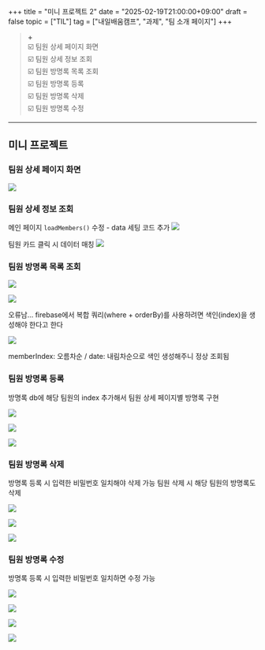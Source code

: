 +++
title = "미니 프로젝트 2"
date = "2025-02-19T21:00:00+09:00"
draft = false
topic = ["TIL"]
tag = ["내일배움캠프", "과제", "팀 소개 페이지"]
+++

> **+**  
☑️ 팀원 상세 페이지 화면  
☑️ 팀원 상세 정보 조회  
☑️ 팀원 방명록 목록 조회  
☑️ 팀원 방명록 등록  
☑️ 팀원 방명록 삭제  
☑️ 팀원 방명록 수정  

---

## 미니 프로젝트


### 팀원 상세 페이지 화면

![](https://velog.velcdn.com/images/ezro/post/227dc23c-15ff-4a84-a975-280136059816/image.png)


### 팀원 상세 정보 조회

메인 페이지 `loadMembers()` 수정 - data 세팅 코드 추가
![](https://velog.velcdn.com/images/ezro/post/35e0b44d-c5d4-49da-ac77-484e6815788f/image.png)

팀원 카드 클릭 시 데이터 매칭
![](https://velog.velcdn.com/images/ezro/post/02e8f255-efec-48c9-a13b-7776d0238aef/image.png)


### 팀원 방명록 목록 조회

![](https://velog.velcdn.com/images/ezro/post/e7f5077d-6a7f-4e07-846e-60f9f5bca0fb/image.png)

![](https://velog.velcdn.com/images/ezro/post/b209f915-0ee4-4738-b741-b6af497e6c43/image.png)

오류남... firebase에서 복합 쿼리(where + orderBy)를 사용하려면 색인(index)을 생성해야 한다고 한다

![](https://velog.velcdn.com/images/ezro/post/c7f06d75-c44c-4f8f-bcce-af26e7174052/image.png)

memberIndex: 오름차순 / date: 내림차순으로 색인 생성해주니 정상 조회됨


### 팀원 방명록 등록

방명록 db에 해당 팀원의 index 추가해서 팀원 상세 페이지별 방명록 구현

![](https://velog.velcdn.com/images/ezro/post/410bbe97-6f23-4815-adcc-7b96cddc74ac/image.gif)

![](https://velog.velcdn.com/images/ezro/post/37fdab15-bb51-4443-a3f0-fa41cb097a96/image.png)

![](https://velog.velcdn.com/images/ezro/post/3f9e69f3-b7ac-4d0e-90f5-2342aaeb9e9e/image.png)


### 팀원 방명록 삭제

방명록 등록 시 입력한 비밀번호 일치해야 삭제 가능
팀원 삭제 시 해당 팀원의 방명록도 삭제

![](https://velog.velcdn.com/images/ezro/post/62095588-e942-4957-9c43-4148871abe9d/image.gif)

![](https://velog.velcdn.com/images/ezro/post/721c2614-fa62-4106-8551-eb17b30b3e16/image.png)

![](https://velog.velcdn.com/images/ezro/post/013df90d-2d96-40c2-978d-ce02f1f5c0a8/image.png)



### 팀원 방명록 수정

방명록 등록 시 입력한 비밀번호 일치하면 수정 가능

![](https://velog.velcdn.com/images/ezro/post/6746dcdb-9928-41d4-be3e-74af66b8d109/image.gif)

![](https://velog.velcdn.com/images/ezro/post/a4ff9576-f8a3-4208-b43d-05a1727ecdf1/image.png)

![](https://velog.velcdn.com/images/ezro/post/3e638e9d-e061-45e7-b05c-6877906c258a/image.png)

![](https://velog.velcdn.com/images/ezro/post/7788bc9a-bad0-442b-ac70-baf631782654/image.png)
